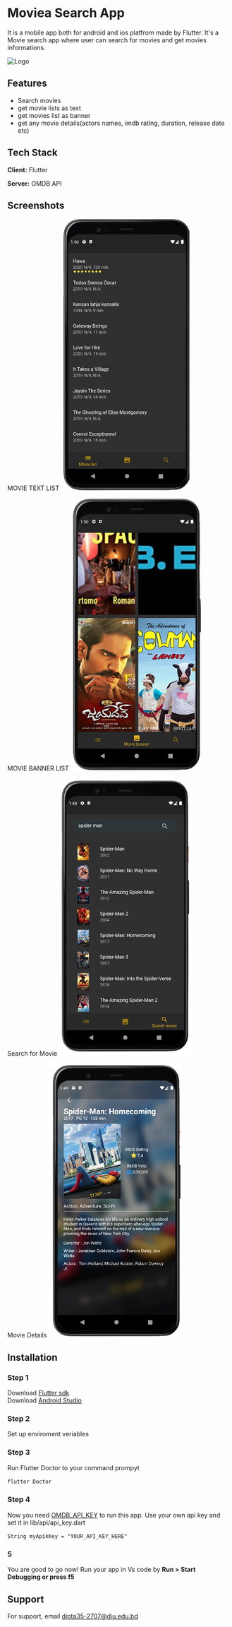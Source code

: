 # Moviea Search App

It is a mobile app both for android and ios platfrom made by Flutter.
It's a Movie search app where user can search for movies and get movies informations.

![Logo](https://upload.wikimedia.org/wikipedia/commons/thumb/4/44/Google-flutter-logo.svg/2560px-Google-flutter-logo.svg.png)

## Features

- Search movies
- get movie lists as text
- get movies list as banner
- get any movie details(actors names, imdb rating, duration, release date etc)

## Tech Stack

**Client:** Flutter

**Server:** OMDB API

## Screenshots

MOVIE TEXT LIST
![App Screenshot](ui/movieList.png)

MOVIE BANNER LIST
![App Screenshot](ui/posterList.png)

Search for Movie
![App Screenshot](ui/movieSearch.png)

Movie Details
![App Screenshot](ui/movieDetails.png)

## Installation

### Step 1

Download [Flutter sdk](https://docs.flutter.dev/get-started/install)  
Download [Android Studio](https://developer.android.com/studio?gclid=Cj0KCQjw_viWBhD8ARIsAH1mCd4KYgq3igEpLzVa38kABX_aKT9ilh5RBvAfx2sQcq-DF3pVnYhrT_oaAnGDEALw_wcB&gclsrc=aw.ds#downloads)

### Step 2

Set up enviroment veriables

### Step 3

Run Flutter Doctor to your command prompyt

```bash
flutter Doctor
```

### Step 4

Now you need [OMDB_API_KEY](https://www.omdbapi.com/apikey.aspx) to run this app.
Use your own api key and set it in lib/api/api_key.dart

```
String myApikKey = "YOUR_API_KEY_HERE"
```

### 5

You are good to go now! Run your app in Vs code by **Run > Start Debugging or press f5**

## Support

For support, email dipta35-2707@diu.edu.bd
